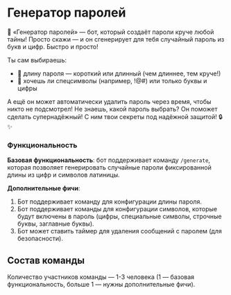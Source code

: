 # Генератор паролей

🔐 «Генератор паролей» — бот, который создаёт пароли круче любой тайны! Просто скажи — и он сгенерирует для тебя случайный пароль из букв и цифр. Быстро и просто!

Ты сам выбираешь:
- 🔢 длину пароля — короткий или длинный (чем длиннее, тем круче!)
- 🎯 хочешь ли спецсимволы (например, !@#) или только буквы и цифры

А ещё он может автоматически удалить пароль через время, чтобы никто не подсмотрел! Не знаешь, какой пароль выбрать? Он поможет сделать супернадёжный! С ним твои секреты под надёжной защитой! 🔒✨

### Функциональность

**Базовая функциональность**: бот поддерживает команду `/generate`, которая позволяет генерировать случайные пароли фиксированной длины из цифр и символов латиницы.

**Дополнительные фичи**:
1. Бот поддерживает команду для конфигурации длины пароля.
2. Бот поддерживает команды для конфигурации символов, которые будут включены в пароль (цифры, специальные символы, строчные буквы, заглавные буквы).
3. Бот может ставить таймер для удаления сообщений с паролем (для безопасности).

## Состав команды

Количество участников команды — 1-3 человека (1 — базовая функциональность, больше 1 — нужны дополнительные фичи).
